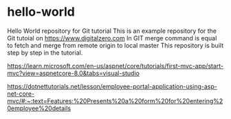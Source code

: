 # hello-world
Hello World repository for Git tutorial
This is an example repository for the Git tutoial on https://www.digitalzero.com
In GIT merge command is equal to fetch and merge from remote origin  to local master
This repository is built step by step in the tutorial.


https://learn.microsoft.com/en-us/aspnet/core/tutorials/first-mvc-app/start-mvc?view=aspnetcore-8.0&tabs=visual-studio

https://dotnettutorials.net/lesson/employee-portal-application-using-asp-net-core-mvc/#:~:text=Features:%20Presents%20a%20form%20for%20entering%20employee%20details  
